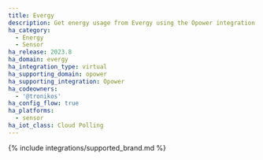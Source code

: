 ```yaml
---
title: Evergy
description: Get energy usage from Evergy using the Opower integration
ha_category:
  - Energy
  - Sensor
ha_release: 2023.8
ha_domain: evergy
ha_integration_type: virtual
ha_supporting_domain: opower
ha_supporting_integration: Opower
ha_codeowners:
  - '@tronikos'
ha_config_flow: true
ha_platforms:
  - sensor
ha_iot_class: Cloud Polling
---
```


{% include integrations/supported_brand.md %}
